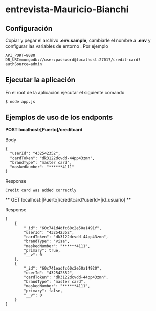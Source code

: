 # entrevista-Mauricio-Bianchi

## Configuración

Copiar y pegar el archivo **.env.sample**, cambiarle el nombre a **.env** y configurar las variables de entorno . Por ejemplo

```
API_PORT=8080
DB_URI=mongodb://user:password@localhost:27017/credit-card?authSource=admin
```

## Ejecutar la aplicación

En el root de la aplicación ejecutar el siguiente comando

```
$ node app.js
```

## Ejemplos de uso de los endponts

**POST localhost:[Puerto]/creditcard**

Body 

```
{
  "userId": "432542352",
  "cardToken": "dk3122dcvdd-44pp43zmn",
  "brandType": "master card",
  "maskedNumber": "******4111"
}
```

Response 

```
Credit card was added correctly
```

** GET localhost:[Puerto]/creditcard?userId=[id_usuario] **

Response

```
[
    {
        "_id": "60c741d4dfc60c2e50a1491f",
        "userId": "432542352",
        "cardToken": "dk3122dcvdd-44pp43zmn",
        "brandType": "visa",
        "maskedNumber": "******4111",
        "primary": true,
        "__v": 0
    },
    {
        "_id": "60c741eadfc60c2e50a14920",
        "userId": "432542352",
        "cardToken": "dk3122dcvdd-44pp43zmn",
        "brandType": "master card",
        "maskedNumber": "******4111",
        "primary": false,
        "__v": 0
    }
]
```


